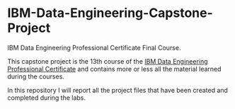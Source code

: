 # IBM-Data-Engineering-Capstone-Project
IBM Data Engineering Professional Certificate Final Course.

This capstone project is the 13th course of the <a href='https://www.coursera.org/professional-certificates/ibm-data-engineer' target='_blank'>IBM Data Engineering Professional Certificate</a> and contains more or less all the material learned during the courses.

In this repository I will report all the project files that have been created and completed during the labs.
